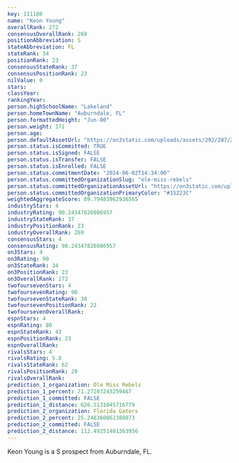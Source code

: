```yaml
---
key: 111180
name: "Keon Young"
overallRank: 272
consensusOverallRank: 269
positionAbbreviation: S
stateAbbreviation: FL
stateRank: 34
positionRank: 23
consensusStateRank: 37
consensusPositionRank: 23
nilValue: 0
stars: 
classYear: 
rankingYear: 
person.highSchoolName: "Lakeland"
person.homeTownName: "Auburndale, FL"
person.formattedHeight: "Jun-00"
person.weight: 171
person.age: 
person.defaultAssetUrl: "https://on3static.com/uploads/assets/292/287/287292.jpg"
person.status.isCommitted: TRUE
person.status.isSigned: FALSE
person.status.isTransfer: FALSE
person.status.isEnrolled: FALSE
person.status.commitmentDate: "2024-06-02T14:34:00"
person.status.committedOrganizationSlug: "ole-miss-rebels"
person.status.committedOrganizationAssetUrl: "https://on3static.com/uploads/assets/130/150/150130.svg"
person.status.committedOrganizationPrimaryColor: "#15223C"
weightedAggregateScore: 89.79483962936565
industryStars: 4
industryRating: 90.24347826086957
industryStateRank: 37
industryPositionRank: 23
industryOverallRank: 269
consensusStars: 4
consensusRating: 90.24347826086957
on3Stars: 4
on3Rating: 90
on3StateRank: 34
on3PositionRank: 23
on3OverallRank: 272
twofoursevenStars: 4
twofoursevenRating: 90
twofoursevenStateRank: 30
twofoursevenPositionRank: 22
twofoursevenOverallRank: 
espnStars: 4
espnRating: 80
espnStateRank: 43
espnPositionRank: 23
espnOverallRank: 
rivalsStars: 4
rivalsRating: 5.8
rivalsStateRank: 62
rivalsPositionRank: 29
rivalsOverallRank: 
prediction_1_organization: Ole Miss Rebels
prediction_1_percent: 71.27207243259467
prediction_1_committed: FALSE
prediction_1_distance: 626.5131045716779
prediction_2_organization: Florida Gators
prediction_2_percent: 25.246360862388073
prediction_2_committed: FALSE
prediction_2_distance: 112.49251401363956
---
```

Keon Young is a S prospect from Auburndale, FL.